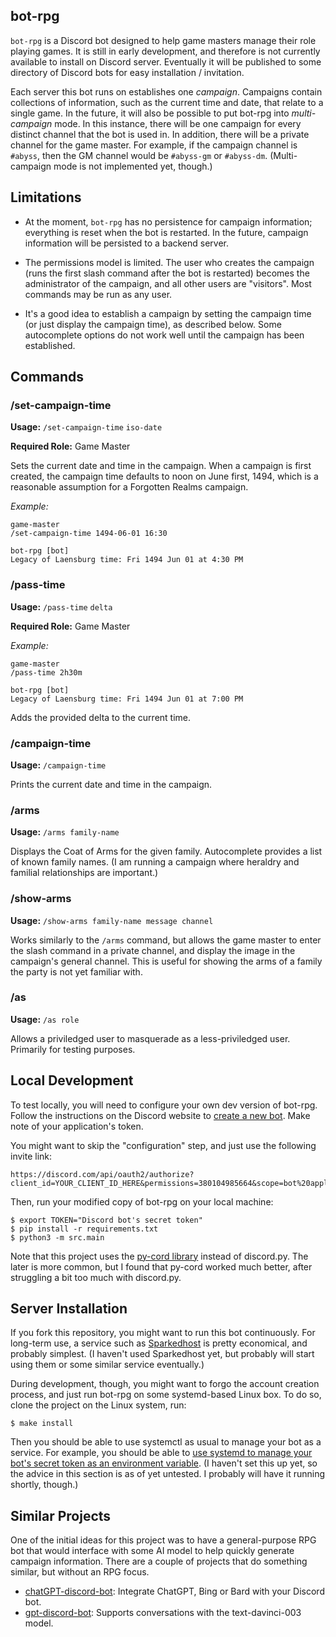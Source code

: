 ## bot-rpg

`bot-rpg` is a Discord bot designed to help game masters manage their role playing games. It is still in early development, and therefore is not currently available to install on Discord server. Eventually it will be published to some directory of Discord bots for easy installation / invitation.

Each server this bot runs on establishes one *campaign*. Campaigns contain collections of information, such as the current time and date, that relate to a single game. In the future, it will also be possible to put bot-rpg into *multi-campaign* mode. In this instance, there will be one campaign for every distinct channel that the bot is used in. In addition, there will be a private channel for the game master. For example, if the campaign channel is `#abyss`, then the GM channel would be `#abyss-gm` or `#abyss-dm`. (Multi-campaign mode is not implemented yet, though.)

## Limitations

- At the moment, `bot-rpg` has no persistence for campaign information; everything is reset when the bot is restarted. In the future, campaign information will be persisted to a backend server.

- The permissions model is limited. The user who creates the campaign (runs the first slash command after the bot is restarted) becomes the administrator of the campaign, and all other users are "visitors". Most commands may be run as any user.

- It's a good idea to establish a campaign by setting the campaign time (or just display the campaign time), as described below. Some autocomplete options do not work well until the campaign has been established.

## Commands

### /set-campaign-time

**Usage:** `/set-campaign-time` `iso-date`

**Required Role:** Game Master

Sets the current date and time in the campaign. When a campaign is first created, the campaign time defaults to noon on June first, 1494, which is a reasonable assumption for a Forgotten Realms campaign.

*Example:* 

```
game-master
/set-campaign-time 1494-06-01 16:30

bot-rpg [bot]
Legacy of Laensburg time: Fri 1494 Jun 01 at 4:30 PM
```

### /pass-time

**Usage:** `/pass-time` `delta`

**Required Role:** Game Master

*Example:* 

```
game-master
/pass-time 2h30m

bot-rpg [bot]
Legacy of Laensburg time: Fri 1494 Jun 01 at 7:00 PM
```

Adds the provided delta to the current time.

### /campaign-time

**Usage:** `/campaign-time`

Prints the current date and time in the campaign.

### /arms

**Usage:** `/arms family-name`

Displays the Coat of Arms for the given family. Autocomplete provides a list of known family names. (I am running a campaign where heraldry and familial relationships are important.)

### /show-arms

**Usage:** `/show-arms family-name message channel`

Works similarly to the `/arms` command, but allows the game master to enter the slash command in a private channel, and display the image in the campaign's general channel. This is useful for showing the arms of a family the party is not yet familiar with.

### /as

**Usage:** `/as role`

Allows a priviledged user to masquerade as a less-priviledged user. Primarily for testing purposes.

## Local Development

To test locally, you will need to configure your own dev version of bot-rpg. Follow the instructions on the Discord website to [create a new bot](https://discord.com/developers/docs/getting-started). Make note of your application's token.

You might want to skip the "configuration" step, and just use the following invite link:

```
https://discord.com/api/oauth2/authorize?client_id=YOUR_CLIENT_ID_HERE&permissions=380104985664&scope=bot%20applications.commands
```

Then, run your modified copy of bot-rpg on your local machine:

```
$ export TOKEN="Discord bot's secret token"
$ pip install -r requirements.txt
$ python3 -m src.main
```

Note that this project uses the [py-cord library](https://docs.pycord.dev/en/stable/) instead of discord.py. The later is more common, but I found that py-cord worked much better, after struggling a bit too much with discord.py.

## Server Installation

If you fork this repository, you might want to run this bot continuously. For long-term use, a service such as [Sparkedhost](https://sparkedhost.com/discord-bot-hosting) is pretty economical, and probably simplest. (I haven't used Sparkedhost yet, but probably will start using them or some similar service eventually.)

During development, though, you might want to forgo the account creation process, and just run bot-rpg on some systemd-based Linux box. To do so, clone the project on the Linux system, run:

```
$ make install
```

Then you should be able to use systemctl as usual to manage your bot as a service. For example, you should be able to [use systemd to manage your bot's secret token as an environment variable](https://serverfault.com/questions/413397/how-to-set-environment-variable-in-systemd-service). (I haven't set this up yet, so the advice in this section is as of yet untested. I probably will have it running shortly, though.)

## Similar Projects

One of the initial ideas for this project was to have a general-purpose RPG bot that would interface with some AI model to help quickly generate campaign information. There are a couple of projects that do something similar, but without an RPG focus. 

- [chatGPT-discord-bot](https://github.com/Zero6992/chatGPT-discord-bot): Integrate ChatGPT, Bing or Bard with your Discord bot.
- [gpt-discord-bot](https://github.com/openai/gpt-discord-bot): Supports conversations with the text-davinci-003 model.
